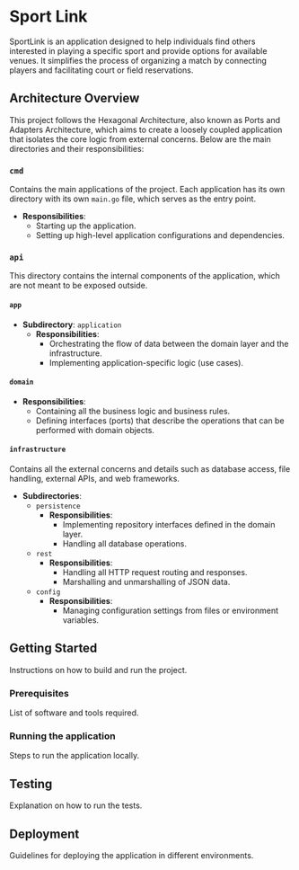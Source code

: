 # Sport Link

SportLink is an application designed to help individuals find others interested in playing a specific sport and provide
options for available venues. It simplifies the process of organizing a match by connecting players and facilitating
court or field reservations.

## Architecture Overview

This project follows the Hexagonal Architecture, also known as Ports and Adapters Architecture, which aims to create a
loosely coupled application that isolates the core logic from external concerns. Below are the main directories and
their responsibilities:

### `cmd`

Contains the main applications of the project. Each application has its own directory with its own `main.go` file, which
serves as the entry point.

- **Responsibilities**:
    - Starting up the application.
    - Setting up high-level application configurations and dependencies.

### `api`

This directory contains the internal components of the application, which are not meant to be exposed outside.

#### `app`

- **Subdirectory**: `application`
    - **Responsibilities**:
        - Orchestrating the flow of data between the domain layer and the infrastructure.
        - Implementing application-specific logic (use cases).

#### `domain`

- **Responsibilities**:
    - Containing all the business logic and business rules.
    - Defining interfaces (ports) that describe the operations that can be performed with domain objects.

#### `infrastructure`

Contains all the external concerns and details such as database access, file handling, external APIs, and web
frameworks.

- **Subdirectories**:
    - `persistence`
        - **Responsibilities**:
            - Implementing repository interfaces defined in the domain layer.
            - Handling all database operations.
    - `rest`
        - **Responsibilities**:
            - Handling all HTTP request routing and responses.
            - Marshalling and unmarshalling of JSON data.
    - `config`
        - **Responsibilities**:
            - Managing configuration settings from files or environment variables.

## Getting Started

Instructions on how to build and run the project.

### Prerequisites

List of software and tools required.

### Running the application

Steps to run the application locally.

## Testing

Explanation on how to run the tests.

## Deployment

Guidelines for deploying the application in different environments.

